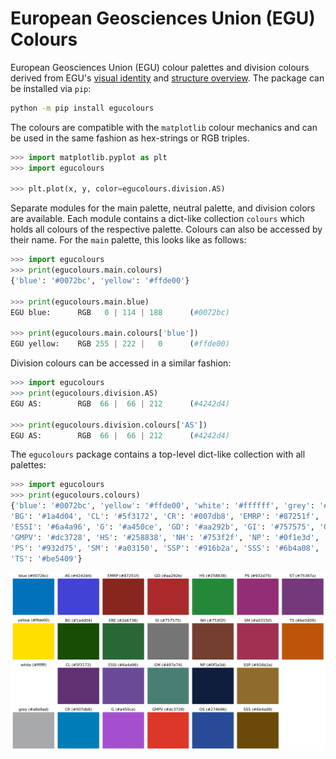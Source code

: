 # European Geosciences Union (EGU) Colours

European Geosciences Union (EGU) colour palettes and division colours derived from
EGU's [visual identity](https://www.egu.eu/visual-identity/) and
[structure overview](https://www.egu.eu/structure/divisions/).
The package can be installed via `pip`:

```bash
python -m pip install egucolours
```

The colours are compatible with the `matplotlib` colour mechanics and can be used in the
same fashion as hex-strings or RGB triples.

```python
>>> import matplotlib.pyplot as plt
>>> import egucolours

>>> plt.plot(x, y, color=egucolours.division.AS)
```

Separate modules for the main palette, neutral palette, and division colors are available.
Each module contains a dict-like collection `colours` which holds all colours of the respective
palette. Colours can also be accessed by their name. For the `main` palette, this looks like as follows:


```python
>>> import egucolours
>>> print(egucolours.main.colours)
{'blue': '#0072bc', 'yellow': '#ffde00'}

>>> print(egucolours.main.blue)
EGU blue:      RGB   0 | 114 | 188      (#0072bc)

>>> print(egucolours.main.colours['blue'])
EGU yellow:    RGB 255 | 222 |   0      (#ffde00)
```

Division colours can be accessed in a similar fashion:

```python
>>> import egucolours
>>> print(egucolours.division.AS)
EGU AS:        RGB  66 |  66 | 212      (#4242d4)

>>> print(egucolours.division.colours['AS'])
EGU AS:        RGB  66 |  66 | 212      (#4242d4)
```

The `egucolours` package contains a top-level dict-like collection with all palettes:

```python
>>> import egucolours
>>> print(egucolours.colours)
{'blue': '#0072bc', 'yellow': '#ffde00', 'white': '#ffffff', 'grey': '#a8a9ad', 'AS': '#4242d4',
'BG': '#1a4d04', 'CL': '#5f3172', 'CR': '#007db8', 'EMRP': '#87251f', 'ERE': '#2a6736',
'ESSI': '#6a4a96', 'G': '#a450ce', 'GD': '#aa292b', 'GI': '#757575', 'GM': '#497e74',
'GMPV': '#dc3728', 'HS': '#258838', 'NH': '#753f2f', 'NP': '#0f1e3d', 'OS': '#274b96',
'PS': '#932d75', 'SM': '#a03150', 'SSP': '#916b2a', 'SSS': '#6b4a08', 'ST': '#75387a',
'TS': '#be5409'}
```

![EGU color mosaic](https://github.com/akvas/egucolours/blob/docs/docs/source/images/full.png)
